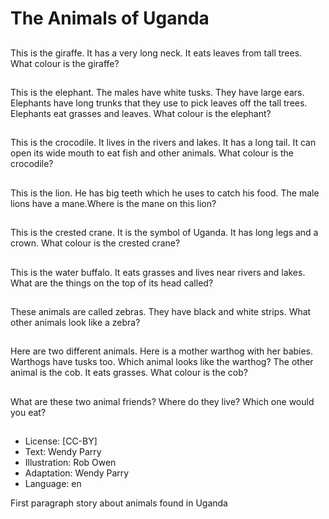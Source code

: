 # The Animals of Uganda

##
This is the giraffe. It has a very
long neck. It eats leaves from
tall trees. What colour is the
giraffe?

##
This is the elephant. The males have white
tusks. They have large ears. Elephants have
long trunks that they use to pick leaves off the
tall trees. Elephants eat grasses and leaves.
What colour is the elephant?

##
This is the crocodile. It lives in
the rivers and lakes. It has a
long tail. It can open its wide
mouth to eat fish and other
animals. What colour is the
crocodile?

##
This is the lion. He has big teeth
which he uses to catch his food.
The male lions have a
mane.Where is the mane on
this lion?

##
This is the crested crane. It is
the symbol of Uganda. It has
long legs and a crown. What
colour is the crested crane?

##
This is the water buffalo. It eats grasses and
lives near rivers and lakes. What are the things
on the top of its head called?

##
These animals are called
zebras. They have black and
white strips. What other
animals look like a zebra?

##
Here are two different animals. Here is a
mother warthog with her babies. Warthogs
have tusks too. Which animal looks like the
warthog? The other animal is the cob. It eats
grasses. What colour is the cob?

##
What are these two animal friends? Where do
they live? Which one would you eat?

##
* License: [CC-BY]
* Text: Wendy Parry
* Illustration: Rob Owen
* Adaptation: Wendy Parry
* Language: en

First paragraph story about animals found in Uganda
